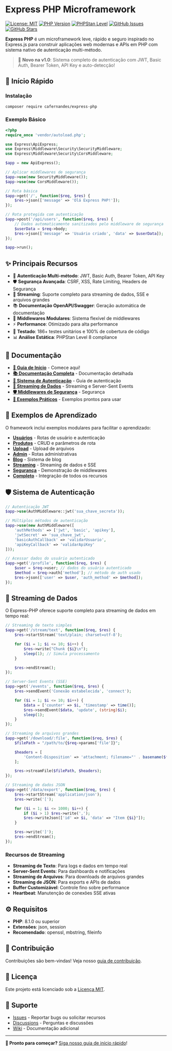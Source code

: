 # Express PHP Microframework

[![License: MIT](https://img.shields.io/badge/License-MIT-yellow.svg)](https://opensource.org/licenses/MIT)
[![PHP Version](https://img.shields.io/badge/PHP-8.1%2B-blue.svg)](https://php.net)
[![PHPStan Level](https://img.shields.io/badge/PHPStan-Level%208-brightgreen.svg)](https://phpstan.org/)
[![GitHub Issues](https://img.shields.io/github/issues/CAFernandes/express-php)](https://github.com/CAFernandes/express-php/issues)
[![GitHub Stars](https://img.shields.io/github/stars/CAFernandes/express-php)](https://github.com/CAFernandes/express-php/stargazers)

**Express PHP** é um microframework leve, rápido e seguro inspirado no Express.js para construir aplicações web modernas e APIs em PHP com sistema nativo de autenticação multi-método.

> 🔐 **Novo na v1.0**: Sistema completo de autenticação com JWT, Basic Auth, Bearer Token, API Key e auto-detecção!

## 🚀 Início Rápido

### Instalação

```bash
composer require cafernandes/express-php
```

### Exemplo Básico

```php
<?php
require_once 'vendor/autoload.php';

use Express\ApiExpress;
use Express\Middleware\Security\SecurityMiddleware;
use Express\Middleware\Security\CorsMiddleware;

$app = new ApiExpress();

// Aplicar middlewares de segurança
$app->use(new SecurityMiddleware());
$app->use(new CorsMiddleware());

// Rota básica
$app->get('/', function($req, $res) {
    $res->json(['message' => 'Olá Express PHP!']);
});

// Rota protegida com autenticação
$app->post('/api/users', function($req, $res) {
    // Dados automaticamente sanitizados pelo middleware de segurança
    $userData = $req->body;
    $res->json(['message' => 'Usuário criado', 'data' => $userData]);
});

$app->run();
```

## ✨ Principais Recursos

- 🔐 **Autenticação Multi-método**: JWT, Basic Auth, Bearer Token, API Key
- 🛡️ **Segurança Avançada**: CSRF, XSS, Rate Limiting, Headers de Segurança
- 📡 **Streaming**: Suporte completo para streaming de dados, SSE e arquivos grandes
- 📚 **Documentação OpenAPI/Swagger**: Geração automática de documentação
- 🎯 **Middlewares Modulares**: Sistema flexível de middlewares
- ⚡ **Performance**: Otimizado para alta performance
- 🧪 **Testado**: 186+ testes unitários e 100% de cobertura de código
- 📊 **Análise Estática**: PHPStan Level 8 compliance

## 📖 Documentação

- **[🚀 Guia de Início](docs/guides/starter/README.md)** - Comece aqui!
- **[📚 Documentação Completa](docs/README.md)** - Documentação detalhada
- **[🔐 Sistema de Autenticação](docs/pt-br/AUTH_MIDDLEWARE.md)** - Guia de autenticação
- **[📡 Streaming de Dados](docs/pt-br/STREAMING.md)** - Streaming e Server-Sent Events
- **[🛡️ Middlewares de Segurança](docs/guides/SECURITY_IMPLEMENTATION.md)** - Segurança
- **[📝 Exemplos Práticos](examples/)** - Exemplos prontos para usar

## 🎯 Exemplos de Aprendizado

O framework inclui exemplos modulares para facilitar o aprendizado:

- **[Usuários](examples/example_user.php)** - Rotas de usuário e autenticação
- **[Produtos](examples/example_product.php)** - CRUD e parâmetros de rota
- **[Upload](examples/example_upload.php)** - Upload de arquivos
- **[Admin](examples/example_admin.php)** - Rotas administrativas
- **[Blog](examples/example_blog.php)** - Sistema de blog
- **[Streaming](examples/example_streaming.php)** - Streaming de dados e SSE
- **[Segurança](examples/example_security.php)** - Demonstração de middlewares
- **[Completo](examples/example_complete.php)** - Integração de todos os recursos

## 🛡️ Sistema de Autenticação

```php
// Autenticação JWT
$app->use(AuthMiddleware::jwt('sua_chave_secreta'));

// Múltiplos métodos de autenticação
$app->use(new AuthMiddleware([
    'authMethods' => ['jwt', 'basic', 'apikey'],
    'jwtSecret' => 'sua_chave_jwt',
    'basicAuthCallback' => 'validarUsuario',
    'apiKeyCallback' => 'validarApiKey'
]));

// Acessar dados do usuário autenticado
$app->get('/profile', function($req, $res) {
    $user = $req->user; // dados do usuário autenticado
    $method = $req->auth['method']; // método de auth usado
    $res->json(['user' => $user, 'auth_method' => $method]);
});
```

## 📡 Streaming de Dados

O Express-PHP oferece suporte completo para streaming de dados em tempo real:

```php
// Streaming de texto simples
$app->get('/stream/text', function($req, $res) {
    $res->startStream('text/plain; charset=utf-8');

    for ($i = 1; $i <= 10; $i++) {
        $res->write("Chunk {$i}\n");
        sleep(1); // Simula processamento
    }

    $res->endStream();
});

// Server-Sent Events (SSE)
$app->get('/events', function($req, $res) {
    $res->sendEvent('Conexão estabelecida', 'connect');

    for ($i = 1; $i <= 10; $i++) {
        $data = ['counter' => $i, 'timestamp' => time()];
        $res->sendEvent($data, 'update', (string)$i);
        sleep(1);
    }
});

// Streaming de arquivos grandes
$app->get('/download/:file', function($req, $res) {
    $filePath = "/path/to/{$req->params['file']}";

    $headers = [
        'Content-Disposition' => 'attachment; filename="' . basename($filePath) . '"'
    ];

    $res->streamFile($filePath, $headers);
});

// Streaming de dados JSON
$app->get('/data/export', function($req, $res) {
    $res->startStream('application/json');
    $res->write('[');

    for ($i = 1; $i <= 1000; $i++) {
        if ($i > 1) $res->write(',');
        $res->writeJson(['id' => $i, 'data' => "Item {$i}"]);
    }

    $res->write(']');
    $res->endStream();
});
```

### Recursos de Streaming

- **Streaming de Texto**: Para logs e dados em tempo real
- **Server-Sent Events**: Para dashboards e notificações
- **Streaming de Arquivos**: Para downloads de arquivos grandes
- **Streaming de JSON**: Para exports e APIs de dados
- **Buffer Customizável**: Controle fino sobre performance
- **Heartbeat**: Manutenção de conexões SSE ativas

## ⚙️ Requisitos

- **PHP**: 8.1.0 ou superior
- **Extensões**: json, session
- **Recomendado**: openssl, mbstring, fileinfo

## 🤝 Contribuição

Contribuições são bem-vindas! Veja nosso [guia de contribuição](CONTRIBUTING.md).

## 📄 Licença

Este projeto está licenciado sob a [Licença MIT](LICENSE).

## 🌟 Suporte

- [Issues](https://github.com/CAFernandes/express-php/issues) - Reportar bugs ou solicitar recursos
- [Discussions](https://github.com/CAFernandes/express-php/discussions) - Perguntas e discussões
- [Wiki](https://github.com/CAFernandes/express-php/wiki) - Documentação adicional

---

**🚀 Pronto para começar?** [Siga nosso guia de início rápido](docs/guides/starter/README.md)!
